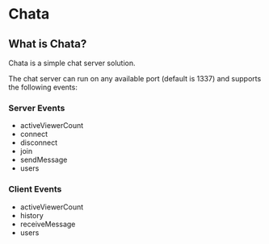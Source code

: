 
# Chata

## What is Chata?
Chata is a simple chat server solution. 

The chat server can run on any available port (default is 1337) and supports the following events:

### Server Events
* activeViewerCount
* connect
* disconnect
* join
* sendMessage
* users

### Client Events
* activeViewerCount
* history
* receiveMessage
* users